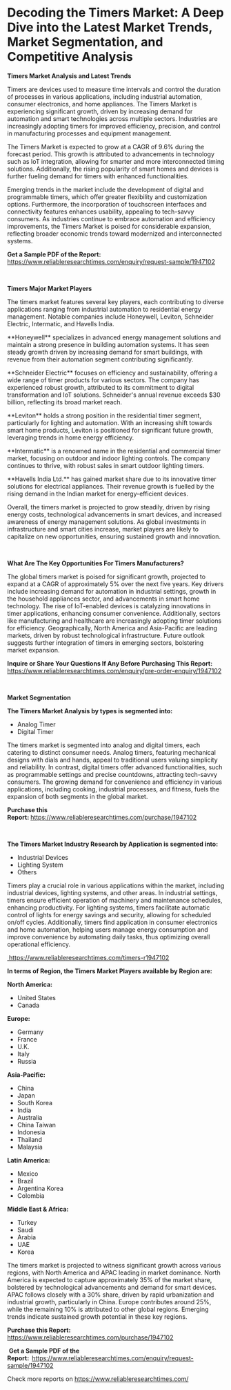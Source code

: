 <p><h1>Decoding the Timers Market: A Deep Dive into the Latest Market Trends, Market Segmentation, and Competitive Analysis</h1></p><p><strong>Timers Market Analysis and Latest Trends</strong></p>
<p><p>Timers are devices used to measure time intervals and control the duration of processes in various applications, including industrial automation, consumer electronics, and home appliances. The Timers Market is experiencing significant growth, driven by increasing demand for automation and smart technologies across multiple sectors. Industries are increasingly adopting timers for improved efficiency, precision, and control in manufacturing processes and equipment management.</p><p>The Timers Market is expected to grow at a CAGR of 9.6% during the forecast period. This growth is attributed to advancements in technology such as IoT integration, allowing for smarter and more interconnected timing solutions. Additionally, the rising popularity of smart homes and devices is further fueling demand for timers with enhanced functionalities.</p><p>Emerging trends in the market include the development of digital and programmable timers, which offer greater flexibility and customization options. Furthermore, the incorporation of touchscreen interfaces and connectivity features enhances usability, appealing to tech-savvy consumers. As industries continue to embrace automation and efficiency improvements, the Timers Market is poised for considerable expansion, reflecting broader economic trends toward modernized and interconnected systems.</p></p>
<p><strong>Get a Sample PDF of the Report:&nbsp;</strong> <a href="https://www.reliableresearchtimes.com/enquiry/request-sample/1947102?utm_campaign=3067&utm_medium=2&utm_source=Github&utm_content=ia&utm_term=11042025&utm_id=timers">https://www.reliableresearchtimes.com/enquiry/request-sample/1947102</a></p>
<p>&nbsp;</p>
<p><strong>Timers Major Market Players</strong></p>
<p><p>The timers market features several key players, each contributing to diverse applications ranging from industrial automation to residential energy management. Notable companies include Honeywell, Leviton, Schneider Electric, Intermatic, and Havells India.</p><p>**Honeywell** specializes in advanced energy management solutions and maintain a strong presence in building automation systems. It has seen steady growth driven by increasing demand for smart buildings, with revenue from their automation segment contributing significantly.</p><p>**Schneider Electric** focuses on efficiency and sustainability, offering a wide range of timer products for various sectors. The company has experienced robust growth, attributed to its commitment to digital transformation and IoT solutions. Schneider's annual revenue exceeds $30 billion, reflecting its broad market reach.</p><p>**Leviton** holds a strong position in the residential timer segment, particularly for lighting and automation. With an increasing shift towards smart home products, Leviton is positioned for significant future growth, leveraging trends in home energy efficiency.</p><p>**Intermatic** is a renowned name in the residential and commercial timer market, focusing on outdoor and indoor lighting controls. The company continues to thrive, with robust sales in smart outdoor lighting timers.</p><p>**Havells India Ltd.** has gained market share due to its innovative timer solutions for electrical appliances. Their revenue growth is fuelled by the rising demand in the Indian market for energy-efficient devices.</p><p>Overall, the timers market is projected to grow steadily, driven by rising energy costs, technological advancements in smart devices, and increased awareness of energy management solutions. As global investments in infrastructure and smart cities increase, market players are likely to capitalize on new opportunities, ensuring sustained growth and innovation.</p></p>
<p>&nbsp;</p>
<p><strong>What Are The Key Opportunities For Timers Manufacturers?</strong></p>
<p><p>The global timers market is poised for significant growth, projected to expand at a CAGR of approximately 5% over the next five years. Key drivers include increasing demand for automation in industrial settings, growth in the household appliances sector, and advancements in smart home technology. The rise of IoT-enabled devices is catalyzing innovations in timer applications, enhancing consumer convenience. Additionally, sectors like manufacturing and healthcare are increasingly adopting timer solutions for efficiency. Geographically, North America and Asia-Pacific are leading markets, driven by robust technological infrastructure. Future outlook suggests further integration of timers in emerging sectors, bolstering market expansion.</p></p>
<p><strong>Inquire or Share Your Questions If Any Before Purchasing This Report:</strong> <a href="https://www.reliableresearchtimes.com/enquiry/pre-order-enquiry/1947102?utm_campaign=3067&utm_medium=2&utm_source=Github&utm_content=ia&utm_term=11042025&utm_id=timers">https://www.reliableresearchtimes.com/enquiry/pre-order-enquiry/1947102</a></p>
<p>&nbsp;</p>
<p><strong>Market Segmentation</strong></p>
<p><strong>The Timers Market Analysis by types is segmented into:</strong></p>
<p><ul><li>Analog Timer</li><li>Digital Timer</li></ul></p>
<p><p>The timers market is segmented into analog and digital timers, each catering to distinct consumer needs. Analog timers, featuring mechanical designs with dials and hands, appeal to traditional users valuing simplicity and reliability. In contrast, digital timers offer advanced functionalities, such as programmable settings and precise countdowns, attracting tech-savvy consumers. The growing demand for convenience and efficiency in various applications, including cooking, industrial processes, and fitness, fuels the expansion of both segments in the global market.</p></p>
<p><strong>Purchase this Report:&nbsp;</strong><a href="https://www.reliableresearchtimes.com/purchase/1947102?utm_campaign=3067&utm_medium=2&utm_source=Github&utm_content=ia&utm_term=11042025&utm_id=timers">https://www.reliableresearchtimes.com/purchase/1947102</a></p>
<p>&nbsp;</p>
<p><strong>The Timers Market Industry Research by Application is segmented into:</strong></p>
<p><ul><li>Industrial Devices</li><li>Lighting System</li><li>Others</li></ul></p>
<p><p>Timers play a crucial role in various applications within the market, including industrial devices, lighting systems, and other areas. In industrial settings, timers ensure efficient operation of machinery and maintenance schedules, enhancing productivity. For lighting systems, timers facilitate automatic control of lights for energy savings and security, allowing for scheduled on/off cycles. Additionally, timers find application in consumer electronics and home automation, helping users manage energy consumption and improve convenience by automating daily tasks, thus optimizing overall operational efficiency.</p></p>
<p><a href="https://www.reliableresearchtimes.com/timers-r1947102?utm_campaign=3067&utm_medium=2&utm_source=Github&utm_content=ia&utm_term=11042025&utm_id=timers">&nbsp;https://www.reliableresearchtimes.com/timers-r1947102</a></p>
<p><strong>In terms of Region, the Timers Market Players available by Region are:</strong></p>
<p>
    <p> <strong> North America: </strong>
        <ul>
            <li>United States</li>
            <li>Canada</li>
        </ul>
        </p> 
    <p> <strong> Europe: </strong>
        <ul>
            <li>Germany</li>
            <li>France</li>
            <li>U.K.</li>
            <li>Italy</li>
            <li>Russia</li>
        </ul>
        </p> 
    <p> <strong> Asia-Pacific: </strong>
        <ul>
            <li>China</li>
            <li>Japan</li>
            <li>South Korea</li>
            <li>India</li>
            <li>Australia</li>
            <li>China Taiwan</li>
            <li>Indonesia</li>
            <li>Thailand</li>
            <li>Malaysia</li>
        </ul>
        </p> 
    <p> <strong> Latin America: </strong>
        <ul>
            <li>Mexico</li>
            <li>Brazil</li>
            <li>Argentina Korea</li>
            <li>Colombia</li>
        </ul>
        </p> 
    <p> <strong> Middle East & Africa: </strong>
        <ul>
            <li>Turkey</li>
            <li>Saudi</li>
            <li>Arabia</li>
            <li>UAE</li>
            <li>Korea</li>
        </ul>
    </p>
    </p>
<p><p>The timers market is projected to witness significant growth across various regions, with North America and APAC leading in market dominance. North America is expected to capture approximately 35% of the market share, bolstered by technological advancements and demand for smart devices. APAC follows closely with a 30% share, driven by rapid urbanization and industrial growth, particularly in China. Europe contributes around 25%, while the remaining 10% is attributed to other global regions. Emerging trends indicate sustained growth potential in these key regions.</p></p>
<p><strong>Purchase this Report: </strong><a href="https://www.reliableresearchtimes.com/purchase/1947102?utm_campaign=3067&utm_medium=2&utm_source=Github&utm_content=ia&utm_term=11042025&utm_id=timers">https://www.reliableresearchtimes.com/purchase/1947102</a></p>
<p>&nbsp;<strong>Get a Sample PDF of the Report:&nbsp;&nbsp;</strong><a href="https://www.reliableresearchtimes.com/enquiry/request-sample/1947102?utm_campaign=3067&utm_medium=2&utm_source=Github&utm_content=ia&utm_term=11042025&utm_id=timers">https://www.reliableresearchtimes.com/enquiry/request-sample/1947102</a></p>
<p><strong></strong></p>
<p>Check more reports on <a href="https://www.reliableresearchtimes.com/?utm_campaign=3067&utm_medium=2&utm_source=Github&utm_content=ia&utm_term=11042025&utm_id=timers">https://www.reliableresearchtimes.com/</a></p>